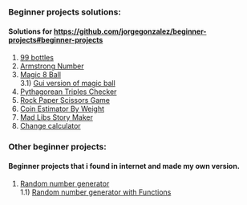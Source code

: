 ### Beginner projects solutions:

#### Solutions for https://github.com/jorgegonzalez/beginner-projects#beginner-projects

1) [99 bottles](https://github.com/facufrau/beginner-projects-solutions/blob/master/solutions/99bottles.py)
2) [Armstrong Number](https://github.com/facufrau/beginner-projects-solutions/blob/master/solutions/armstrong.py)
3) [Magic 8 Ball](https://github.com/facufrau/beginner-projects-solutions/blob/master/solutions/magic_8ball.py)\
3.1) [Gui version of magic ball](https://github.com/facufrau/beginner-projects-solutions/blob/master/solutions/magic_8ballgui.py) 
4) [Pythagorean Triples Checker](https://github.com/facufrau/beginner-projects-solutions/blob/master/solutions/pythagorean.py)
5) [Rock Paper Scissors Game](https://github.com/facufrau/beginner-projects-solutions/blob/master/solutions/rockpaperscissors.py)
6) [Coin Estimator By Weight](https://github.com/facufrau/beginner-projects-solutions/blob/master/solutions/coin_estimator.py)
7) [Mad Libs Story Maker](https://github.com/facufrau/beginner-projects-solutions/blob/master/solutions/madlibs.py)
8) [Change calculator](https://github.com/facufrau/beginner-projects-solutions/blob/master/solutions/changecalc.py)
### Other beginner projects:

#### Beginner projects that i found in internet and made my own version.

1) [Random number generator](https://github.com/facufrau/beginner-projects-solutions/blob/master/solutions/num_generator.py)\
  1.1) [Random number generator with Functions](https://github.com/facufrau/beginner-projects-solutions/blob/master/solutions/num_generator_functions.py)
